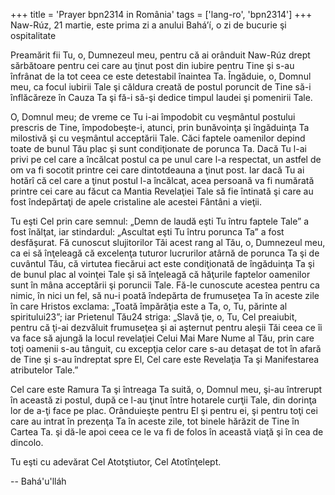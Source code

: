 +++
title = 'Prayer bpn2314 in România'
tags = ['lang-ro', 'bpn2314']
+++
Naw-Rúz, 21 martie, este prima zi a anului Bahá’í, o zi de bucurie şi ospitalitate

Preamărit fii Tu, o, Dumnezeul meu, pentru că ai orânduit Naw-Rúz drept sărbătoare pentru cei care au ţinut post din iubire pentru Tine şi s-au înfrânat de la tot ceea ce este detestabil înaintea Ta. Îngăduie, o, Domnul meu, ca focul iubirii Tale şi căldura creată de postul poruncit de Tine să-i înflăcăreze în Cauza Ta şi fă-i să-şi dedice timpul laudei şi pomenirii Tale.

O, Domnul meu; de vreme ce Tu i-ai împodobit cu veşmântul postului prescris de Tine, împodobeşte-i, atunci, prin bunăvoinţa şi îngăduinţa Ta milostivă şi cu veşmântul acceptării Tale. Căci faptele oamenilor depind toate de bunul Tău plac şi sunt condiţionate de porunca Ta. Dacă Tu l-ai privi pe cel care a încălcat postul ca pe unul care l-a respectat, un astfel de om va fi socotit printre cei care dintotdeauna a ţinut post. Iar dacă Tu ai hotărî că cel care a ţinut postul l-a încălcat, acea persoană va fi numărată printre cei care au făcut ca Mantia Revelaţiei Tale să fie întinată şi care au fost îndepărtaţi de apele cristaline ale acestei Fântâni a vieţii.

Tu eşti Cel prin care semnul: „Demn de laudă eşti Tu întru faptele Tale” a fost înălţat, iar stindardul: „Ascultat eşti Tu întru porunca Ta” a fost desfăşurat. Fă cunoscut slujitorilor Tăi acest rang al Tău, o, Dumnezeul meu, ca ei să înţeleagă că excelenţa tuturor lucrurilor atârnă de porunca Ta şi de cuvântul Tău, că virtutea fiecărui act este condiţionată de îngăduinţa Ta şi de bunul plac al voinţei Tale şi să înţeleagă că hăţurile faptelor oamenilor sunt în mâna acceptării şi poruncii Tale. Fă-le cunoscute acestea pentru ca nimic, în nici un fel, să nu-i poată îndepărta de frumuseţea Ta în aceste zile în care Hristos exclama: „Toată împărăţia este a Ta, o, Tu, părinte al spiritului23”; iar Prietenul Tău24 striga: „Slavă ţie, o, Tu, Cel preaiubit, pentru că ţi-ai dezvăluit frumuseţea şi ai aşternut pentru aleşii Tăi ceea ce îi va face să ajungă la locul revelaţiei Celui Mai Mare Nume al Tău, prin care toţi oamenii s-au tânguit, cu excepţia celor care s-au detaşat de tot în afară de Tine şi s-au îndreptat spre El, Cel care este Revelaţia Ta şi Manifestarea atributelor Tale.”

Cel care este Ramura Ta şi întreaga Ta suită, o, Domnul meu, şi-au întrerupt în această zi postul, după ce l-au ţinut între hotarele curţii Tale, din dorinţa lor de a-ţi face pe plac. Orânduieşte pentru El şi pentru ei, şi pentru toţi cei care au intrat în prezenţa Ta în aceste zile, tot binele hărăzit de Tine în Cartea Ta. şi dă-le apoi ceea ce le va fi de folos în această viaţă şi în cea de dincolo.

Tu eşti cu adevărat Cel Atotştiutor, Cel Atotînţelept.

-- Bahá'u'lláh
